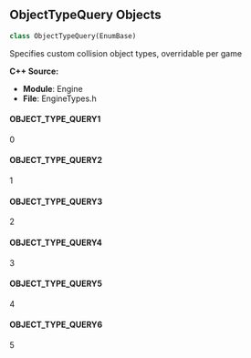 ## ObjectTypeQuery Objects

```python
class ObjectTypeQuery(EnumBase)
```

Specifies custom collision object types, overridable per game

**C++ Source:**

- **Module**: Engine
- **File**: EngineTypes.h

<a id="unreal.ObjectTypeQuery.OBJECT_TYPE_QUERY1"></a>

#### OBJECT_TYPE_QUERY1

0

<a id="unreal.ObjectTypeQuery.OBJECT_TYPE_QUERY2"></a>

#### OBJECT_TYPE_QUERY2

1

<a id="unreal.ObjectTypeQuery.OBJECT_TYPE_QUERY3"></a>

#### OBJECT_TYPE_QUERY3

2

<a id="unreal.ObjectTypeQuery.OBJECT_TYPE_QUERY4"></a>

#### OBJECT_TYPE_QUERY4

3

<a id="unreal.ObjectTypeQuery.OBJECT_TYPE_QUERY5"></a>

#### OBJECT_TYPE_QUERY5

4

<a id="unreal.ObjectTypeQuery.OBJECT_TYPE_QUERY6"></a>

#### OBJECT_TYPE_QUERY6

5

<a id="unreal.DrawDebugTrace"></a>